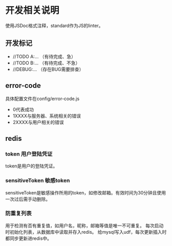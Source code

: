 # 开发相关说明
使用JSDoc格式注释，standard作为JS的linter。

## 开发标记
- //TODO A:... （有待完成、急）
- //TODO B:... （有待完成、不急）
- //DEBUG:... （存在BUG需要排查）

## error-code
具体配置文件在config/error-code.js
- 0代表成功
- 1XXXX与服务器、系统相关的错误
- 2XXXX与用户相关的错误

## redis
### token 用户登陆凭证
token是用户的登陆凭证。
### sensitiveToken 敏感token
sensitiveToken是敏感操作所用的token，如修改邮箱。有效时间为30分钟且使用一次过后需手动删除。
### 防重复列表
用于检测有否有重复值，如用户名，昵称，邮箱等值是唯一不可重复。
每次启动时初始化列表，从数据库中读取并存入redis。
给mysql写入udf，每次更新插入时都同步更新进redis中。



